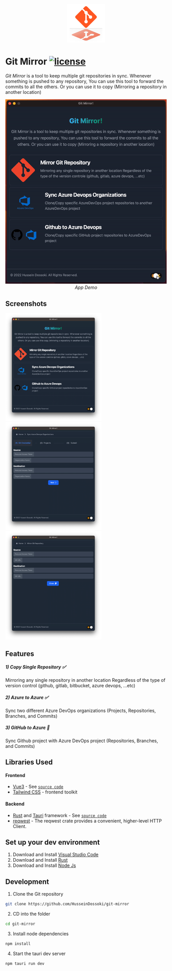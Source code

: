 <p align="center">
  <img src="./src/assets/logo.png" height="120" />
</p>

# Git Mirror  [![license](https://img.shields.io/github/license/DAVFoundation/captain-n3m0.svg?style=flat)](https://github.com/HusseinDossoki/git-mirror/blob/dev/LICENSE)


*Git Mirror* is a tool to keep multiple git repositories in sync. Whenever something is pushed to any repository, You can use this tool to forward the commits to all the others. Or you can use it to copy (Mirroring a repository in another location)

<div align="center">

![App Demo](./docs/demo.gif)
<br/>*App Demo*

</div>

## Screenshots
<img src="./docs/main_page.png" width="300"><img src="./docs/azure_to_azure.png" width="300"><img src="./docs/clone_repo.png" width="300">

## Features
##### 1) Copy Single Repository ✅
Mirroring any single repository in another location Regardless of the type of version control (github, gitlab, bitbucket, azure devops, ...etc)
##### 2) Azure to Azure ✅
Sync two different Azure DevOps organizations (Projects, Repositories, Branches, and Commits)
##### 3) GitHub to Azure 🚫
Sync Github project with Azure DevOps project (Repositories, Branches, and Commits)

## Libraries Used

#### Frontend

* [Vue3](https://vuejs.org/) - See [`source code`](./src)
* [Tailwind CSS](https://flowbite.com/docs/getting-started/introduction/) - frontend toolkit

#### Backend

* [Rust](https://www.rust-lang.org/) and [Tauri](https://tauri.app/) framework - See [`source code`](./src-tauri)
* [reqwest](https://docs.rs/reqwest/latest/reqwest/) - The reqwest crate provides a convenient, higher-level HTTP Client.


## Set up your dev environment
1) Download and Install [Visual Studio Code](https://code.visualstudio.com/)
1) Download and Install [Rust](https://www.rust-lang.org/tools/install)
1) Download and Install [Node Js](https://nodejs.org/en/download/)

## Development

1) Clone the Git repository

```sh
git clone https://github.com/HusseinDossoki/git-mirror
```

2) CD into the folder

```sh
cd git-mirror
```

3) Install node dependencies 

```sh
npm install
```

4) Start the tauri dev server

```sh
npm tauri run dev
```
